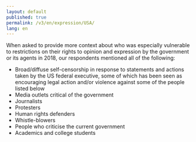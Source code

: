 ```yaml
---
layout: default
published: true
permalink: /v3/en/expression/USA/
lang: en
---
```


When asked to provide more context about who was especially vulnerable to restrictions on their rights to opinion and expression by the government or its agents in 2018, our respondents mentioned all of the following:
-	Broad/diffuse self-censorship in response to statements and actions taken by the US federal executive, some of which has been seen as encouraging legal action and/or violence against some of the people listed below
-	Media outlets critical of the government
-	Journalists
-	Protesters
-	Human rights defenders
-	Whistle-blowers
-	People who criticise the current government
-	Academics and college students

